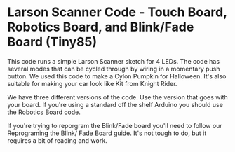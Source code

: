 # Larson Scanner Code - Touch Board, Robotics Board, and Blink/Fade Board (Tiny85)

This code runs a simple Larson Scanner sketch for 4 LEDs. The code has several modes that can be cycled through by wiring in a momentary push button.  We used this code to make a Cylon Pumpkin for Halloween.  It's also suitable for making your car look like Kit from Knight Rider.

We have three different versions of the code.  Use the version that goes with your board.  If you're using a standard off the shelf Arduino you should use the Robotics Board code.

If you're trying to reporgram the Blink/Fade board you'll need to follow our Reprograming the Blink/ Fade Board guide.  It's not tough to do, but it requires a bit of reading and work. 
